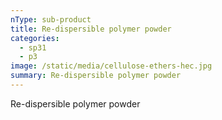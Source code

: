 ```yaml
---
nType: sub-product
title: Re-dispersible polymer powder
categories:
  - sp31
  - p3
image: /static/media/cellulose-ethers-hec.jpg
summary: Re-dispersible polymer powder
---
```

Re-dispersible polymer powder